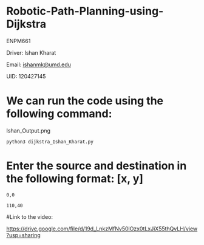 # Robotic-Path-Planning-using-Dijkstra
ENPM661

Driver: Ishan Kharat

Email: ishanmk@umd.edu

UID: 120427145



# We can run the code using the following command:

Ishan_Output.png

    python3 dijkstra_Ishan_Kharat.py

# Enter the source and destination in the following format: [x, y]

    0,0
  
    110,40

#Link to the video: 

https://drive.google.com/file/d/19d_LnkzMfNv50lOzx0tLxJiX55thQvLH/view?usp=sharing
